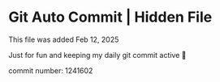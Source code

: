 # Git Auto Commit | Hidden File

This file was added Feb 12, 2025

Just for fun and keeping my daily git commit active 🤪

commit number: 1241602
